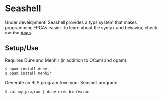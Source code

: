 # Seashell

Under development! Seashell provides a type system that makes programming FPGAs easier. To learn about the syntax and behavior, check out the [docs](https://github.com/cucapra/seashell/wiki/Seashell-Syntax).

## Setup/Use

Requires Dune and Menhir (in addition to OCaml and opam):

	$ opam install dune
	$ opam install menhir

Generate an HLS program from your Seashell program:

	$ cat my_program | dune exec bin/ex.bc
